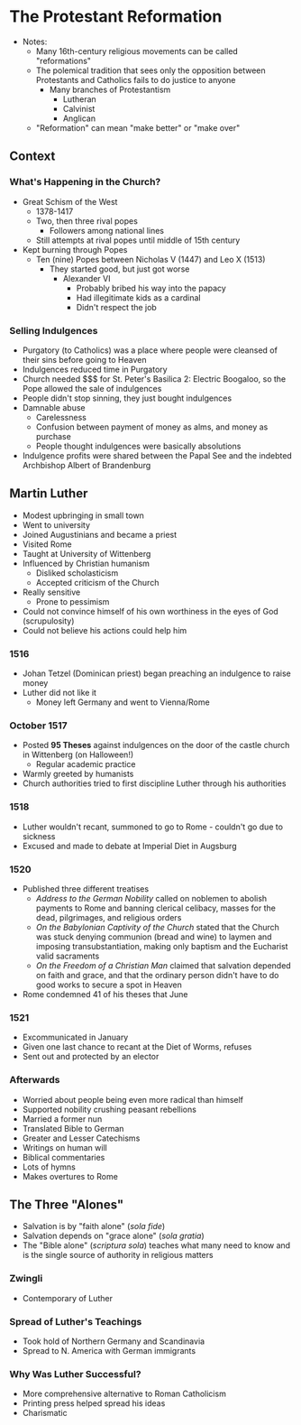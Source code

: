 # The Protestant Reformation
* Notes:
  * Many 16th-century religious movements can be called "reformations"
  * The polemical tradition that sees only the opposition between Protestants and Catholics fails to do justice to anyone
    * Many branches of Protestantism
      * Lutheran
      * Calvinist
      * Anglican
  * "Reformation" can mean "make better" or "make over"
## Context
### What's Happening in the Church?
* Great Schism of the West
  * 1378-1417
  * Two, then three rival popes
    * Followers among national lines
  * Still attempts at rival popes until middle of 15th century
* Kept burning through Popes
  * Ten (nine) Popes between Nicholas V (1447) and Leo X (1513)
    * They started good, but just got worse
      * Alexander VI
        * Probably bribed his way into the papacy
        * Had illegitimate kids as a cardinal
        * Didn't respect the job
### Selling Indulgences
* Purgatory (to Catholics) was a place where people were cleansed of their sins before going to Heaven
* Indulgences reduced time in Purgatory
* Church needed $$$ for St. Peter's Basilica 2: Electric Boogaloo, so the Pope allowed the sale of indulgences
* People didn't stop sinning, they just bought indulgences
* Damnable abuse
  * Carelessness
  * Confusion between payment of money as alms, and money as purchase
  * People thought indulgences were basically absolutions
* Indulgence profits were shared between the Papal See and the indebted Archbishop Albert of Brandenburg
## Martin Luther
* Modest upbringing in small town
* Went to university
* Joined Augustinians and became a priest
* Visited Rome
* Taught at University of Wittenberg
* Influenced by Christian humanism
  * Disliked scholasticism
  * Accepted criticism of the Church
* Really sensitive
  * Prone to pessimism
* Could not convince himself of his own worthiness in the eyes of God (scrupulosity)
* Could not believe his actions could help him
### 1516
* Johan Tetzel (Dominican priest) began preaching an indulgence to raise money
* Luther did not like it
  * Money left Germany and went to Vienna/Rome
### October 1517
* Posted **95 Theses** against indulgences on the door of the castle church in Wittenberg (on Halloween!)
  * Regular academic practice
* Warmly greeted by humanists
* Church authorities tried to first discipline Luther through his authorities
### 1518
* Luther wouldn't recant, summoned to go to Rome - couldn't go due to sickness
* Excused and made to debate at Imperial Diet in Augsburg
### 1520
* Published three different treatises
  * *Address to the German Nobility* called on noblemen to abolish payments to Rome and banning clerical celibacy, masses for the dead, pilgrimages, and religious orders
  * *On the Babylonian Captivity of the Church* stated that the Church was stuck denying communion (bread and wine) to laymen and imposing transubstantiation, making only baptism and the Eucharist valid sacraments
  * *On the Freedom of a Christian Man* claimed that salvation depended on faith and grace, and that the ordinary person didn't have to do good works to secure a spot in Heaven
* Rome condemned 41 of his theses that June
### 1521
* Excommunicated in January
* Given one last chance to recant at the Diet of Worms, refuses
* Sent out and protected by an elector
### Afterwards
* Worried about people being even more radical than himself
* Supported nobility crushing peasant rebellions
* Married a former nun
* Translated Bible to German
* Greater and Lesser Catechisms
* Writings on human will
* Biblical commentaries
* Lots of hymns
* Makes overtures to Rome
## The Three "Alones"
* Salvation is by "faith alone" (*sola fide*)
* Salvation depends on "grace alone" (*sola gratia*)
* The "Bible alone" (*scriptura sola*) teaches what many need to know and is the single source of authority in religious matters
### Zwingli
* Contemporary of Luther
### Spread of Luther's Teachings
* Took hold of Northern Germany and Scandinavia
* Spread to N. America with German immigrants
### Why Was Luther Successful?
* More comprehensive alternative to Roman Catholicism
* Printing press helped spread his ideas
* Charismatic
